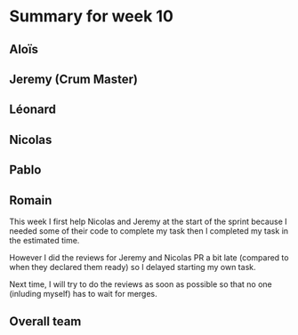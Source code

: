 # Summary for week 10


## Aloïs 



## Jeremy (Crum Master)



## Léonard 



## Nicolas 



## Pablo 



## Romain 

This week I first help Nicolas and Jeremy at the start of the sprint because I needed some of their code to complete my task then I completed my task in the estimated time.

However I did the reviews for Jeremy and Nicolas PR a bit late (compared to when they declared them ready) so I delayed starting my own task.

Next time, I will try to do the reviews as soon as possible so that no one (inluding myself) has to wait for merges.

## Overall team

